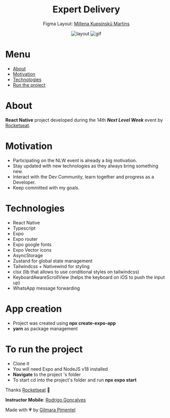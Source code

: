 <div align='center'>
<h1 align="center">Expert Delivery</h1>


Figma Layout:
[Millena Kupsinskü Martins](https://www.linkedin.com/in/millenakmartins/)

<img src="https://github.com/Gilmara-Git/React-Native-NLW-Expert/assets/66445234/4b07ed3c-2907-4092-b59a-da9f1e6846dd" alt="layout">


  <img src="https://github.com/Gilmara-Git/React-Native-NLW-Expert/assets/66445234/49654636-df13-4e97-b402-caacd0cbe7b0" alt='gif'>

</div>
<div>

# Menu
- <a href="#about">About</a>
- <a href="#motivation">Motivation</a>
- <a href="#technologies">Technologies</a>
- <a href="#to-run-the-project">Run the project</a>
# About

**React Native** project developed during the 14th ***Next Level Week*** event by [Rocketseat](https://www.rocketseat.com.br/).


 # Motivation

- Participating on the NLW event is already a big motivation.
- Stay updated with new technologies as they always bring something new.
- Interact with the Dev Community, learn together and progress as a Developer.
- Keep committed with my goals.</br>

# Technologies

- React Native
- Typescript
- Expo
- Expo router
- Expo google fonts
- Expo Vector icons
- AsyncStorage
- Zustand for global state management
- Tailwindcss + Nativewind for styling
- clsx (lib that allows to use conditional styles on tailwindcss)
- KeyboardAwareScrollView (helps the keyboard on iOS to push the input up)
- WhatsApp message forwarding


# App creation
- Project was created using **npx create-expo-app**
- **yarn** as package management

# To run the project

- Clone it
- You will need Expo and NodeJS v18 installed
- **Navigate** to the project 's folder
- To start cd into the project's folder and run **npx expo start**

Thanks [Rocketseat](https://www.instagram.com/rocketseat/?igshid=Yzg5MTU1MDY%3D) 🚀

**Instructor Mobile**:
[Rodrigo Gonçalves](https://www.linkedin.com/in/rodrigo-gon%C3%A7alves-santana/)

Made with 💗 by [Gilmara Pimentel](https://www.linkedin.com/in/gilmara-pimentel/)
